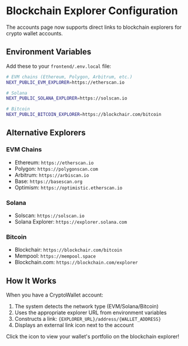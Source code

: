 # Blockchain Explorer Configuration

The accounts page now supports direct links to blockchain explorers for crypto wallet accounts.

## Environment Variables

Add these to your `frontend/.env.local` file:

```bash
# EVM chains (Ethereum, Polygon, Arbitrum, etc.)
NEXT_PUBLIC_EVM_EXPLORER=https://etherscan.io

# Solana
NEXT_PUBLIC_SOLANA_EXPLORER=https://solscan.io

# Bitcoin
NEXT_PUBLIC_BITCOIN_EXPLORER=https://blockchair.com/bitcoin
```

## Alternative Explorers

### EVM Chains

- Ethereum: `https://etherscan.io`
- Polygon: `https://polygonscan.com`
- Arbitrum: `https://arbiscan.io`
- Base: `https://basescan.org`
- Optimism: `https://optimistic.etherscan.io`

### Solana

- Solscan: `https://solscan.io`
- Solana Explorer: `https://explorer.solana.com`

### Bitcoin

- Blockchair: `https://blockchair.com/bitcoin`
- Mempool: `https://mempool.space`
- Blockchain.com: `https://blockchain.com/explorer`

## How It Works

When you have a CryptoWallet account:

1. The system detects the network type (EVM/Solana/Bitcoin)
2. Uses the appropriate explorer URL from environment variables
3. Constructs a link: `{EXPLORER_URL}/address/{WALLET_ADDRESS}`
4. Displays an external link icon next to the account

Click the icon to view your wallet's portfolio on the blockchain explorer!
